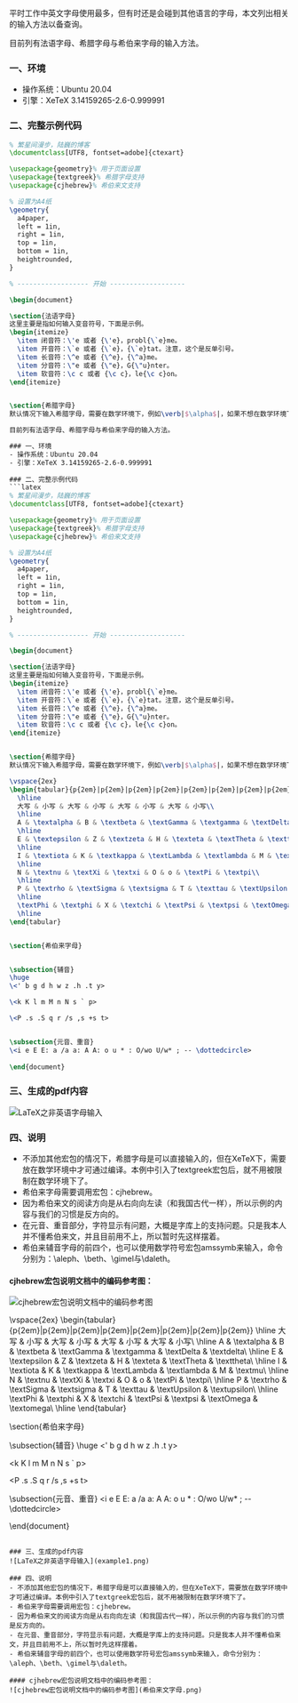 平时工作中英文字母使用最多，但有时还是会碰到其他语言的字母，本文列出相关的输入方法以备查询。

目前列有法语字母、希腊字母与希伯来字母的输入方法。

### 一、环境
- 操作系统：Ubuntu 20.04
- 引擎：XeTeX 3.14159265-2.6-0.999991
  
### 二、完整示例代码
```latex
% 繁星间漫步，陆巍的博客
\documentclass[UTF8, fontset=adobe]{ctexart}

\usepackage{geometry}% 用于页面设置
\usepackage{textgreek}% 希腊字母支持
\usepackage{cjhebrew}% 希伯来文支持

% 设置为A4纸
\geometry{
  a4paper,
  left = 1in,
  right = 1in,
  top = 1in,
  bottom = 1in,
  heightrounded,
}

% ------------------ 开始 -------------------

\begin{document}

\section{法语字母}
这里主要是指如何输入变音符号，下面是示例。
\begin{itemize}
  \item 闭音符：\'e 或者 {\'e}，probl{\`e}me。
  \item 开音符：\`e 或者 {\`e}，{\`e}tat。注意，这个是反单引号。
  \item 长音符：\^e 或者 {\^e}，{\^a}me。
  \item 分音符：\"e 或者 {\"e}，G{\"u}nter。
  \item 软音符：\c c 或者 {\c c}，le{\c c}on。
\end{itemize}


\section{希腊字母}
默认情况下输入希腊字母，需要在数学环境下，例如\verb|$\alpha$|，如果不想在数学环境下，就使用textgreek宏包。平时工作中英文字母使用最多，但有时还是会碰到其他语言的字母，本文列出相关的输入方法以备查询。

目前列有法语字母、希腊字母与希伯来字母的输入方法。

### 一、环境
- 操作系统：Ubuntu 20.04
- 引擎：XeTeX 3.14159265-2.6-0.999991
  
### 二、完整示例代码
```latex
% 繁星间漫步，陆巍的博客
\documentclass[UTF8, fontset=adobe]{ctexart}

\usepackage{geometry}% 用于页面设置
\usepackage{textgreek}% 希腊字母支持
\usepackage{cjhebrew}% 希伯来文支持

% 设置为A4纸
\geometry{
  a4paper,
  left = 1in,
  right = 1in,
  top = 1in,
  bottom = 1in,
  heightrounded,
}

% ------------------ 开始 -------------------

\begin{document}

\section{法语字母}
这里主要是指如何输入变音符号，下面是示例。
\begin{itemize}
  \item 闭音符：\'e 或者 {\'e}，probl{\`e}me。
  \item 开音符：\`e 或者 {\`e}，{\`e}tat。注意，这个是反单引号。
  \item 长音符：\^e 或者 {\^e}，{\^a}me。
  \item 分音符：\"e 或者 {\"e}，G{\"u}nter。
  \item 软音符：\c c 或者 {\c c}，le{\c c}on。
\end{itemize}


\section{希腊字母}
默认情况下输入希腊字母，需要在数学环境下，例如\verb|$\alpha$|，如果不想在数学环境下，就使用textgreek宏包。

\vspace{2ex}
\begin{tabular}{p{2em}|p{2em}|p{2em}|p{2em}|p{2em}|p{2em}|p{2em}|p{2em}}
  \hline
  大写 & 小写 & 大写 & 小写 & 大写 & 小写 & 大写 & 小写\\
  \hline
  A & \textalpha & B & \textbeta & \textGamma & \textgamma & \textDelta & \textdelta\\
  \hline
  E & \textepsilon & Z & \textzeta & H & \texteta & \textTheta & \texttheta\\
  \hline
  I & \textiota & K & \textkappa & \textLambda & \textlambda & M & \textmu\\
  \hline
  N & \textnu & \textXi & \textxi & O & o & \textPi & \textpi\\
  \hline
  P & \textrho & \textSigma & \textsigma & T & \texttau & \textUpsilon & \textupsilon\\
  \hline
  \textPhi & \textphi & X & \textchi & \textPsi & \textpsi & \textOmega & \textomega\\
  \hline
\end{tabular}


\section{希伯来字母}


\subsection{辅音}
\huge
\<' b g d h w z .h .t y>

\<k K l m M n N s ` p>

\<P .s .S q r /s ,s +s t>


\subsection{元音、重音}
\<i e E E: a /a a: A A: o u * : O/wo U/w* ; -- \dottedcircle>
 
\end{document}
```

### 三、生成的pdf内容
![LaTeX之非英语字母输入](example1.png)

### 四、说明
- 不添加其他宏包的情况下，希腊字母是可以直接输入的，但在XeTeX下，需要放在数学环境中才可通过编译。本例中引入了textgreek宏包后，就不用被限制在数学环境下了。
- 希伯来字母需要调用宏包：cjhebrew。
- 因为希伯来文的阅读方向是从右向向左读（和我国古代一样），所以示例的内容与我们的习惯是反方向的。
- 在元音、重音部分，字符显示有问题，大概是字库上的支持问题。只是我本人并不懂希伯来文，并且目前用不上，所以暂时先这样摆着。
- 希伯来辅音字母的前四个，也可以使用数学符号宏包amssymb来输入，命令分别为：\aleph、\beth、\gimel与\daleth。

#### cjhebrew宏包说明文档中的编码参考图：
![cjhebrew宏包说明文档中的编码参考图](希伯来文字母.png)

\vspace{2ex}
\begin{tabular}{p{2em}|p{2em}|p{2em}|p{2em}|p{2em}|p{2em}|p{2em}|p{2em}}
  \hline
  大写 & 小写 & 大写 & 小写 & 大写 & 小写 & 大写 & 小写\\
  \hline
  A & \textalpha & B & \textbeta & \textGamma & \textgamma & \textDelta & \textdelta\\
  \hline
  E & \textepsilon & Z & \textzeta & H & \texteta & \textTheta & \texttheta\\
  \hline
  I & \textiota & K & \textkappa & \textLambda & \textlambda & M & \textmu\\
  \hline
  N & \textnu & \textXi & \textxi & O & o & \textPi & \textpi\\
  \hline
  P & \textrho & \textSigma & \textsigma & T & \texttau & \textUpsilon & \textupsilon\\
  \hline
  \textPhi & \textphi & X & \textchi & \textPsi & \textpsi & \textOmega & \textomega\\
  \hline
\end{tabular}


\section{希伯来字母}


\subsection{辅音}
\huge
\<' b g d h w z .h .t y>

\<k K l m M n N s ` p>

\<P .s .S q r /s ,s +s t>


\subsection{元音、重音}
\<i e E E: a /a a: A A: o u * : O/wo U/w* ; -- \dottedcircle>
 
\end{document}
```

### 三、生成的pdf内容
![LaTeX之非英语字母输入](example1.png)

### 四、说明
- 不添加其他宏包的情况下，希腊字母是可以直接输入的，但在XeTeX下，需要放在数学环境中才可通过编译。本例中引入了textgreek宏包后，就不用被限制在数学环境下了。
- 希伯来字母需要调用宏包：cjhebrew。
- 因为希伯来文的阅读方向是从右向向左读（和我国古代一样），所以示例的内容与我们的习惯是反方向的。
- 在元音、重音部分，字符显示有问题，大概是字库上的支持问题。只是我本人并不懂希伯来文，并且目前用不上，所以暂时先这样摆着。
- 希伯来辅音字母的前四个，也可以使用数学符号宏包amssymb来输入，命令分别为：\aleph、\beth、\gimel与\daleth。

#### cjhebrew宏包说明文档中的编码参考图：
![cjhebrew宏包说明文档中的编码参考图](希伯来文字母.png)